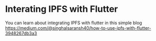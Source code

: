 # Interating IPFS with Flutter 

You can learn about integrating IPFS with flutter in this simple blog 
https://medium.com/@singhalsaransh40/how-to-use-ipfs-with-flutter-3948267db3a3
